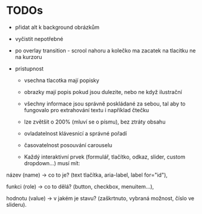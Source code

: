 # TODOs 

- přidat alt k background obrázkům
 
- vyčistit  nepotřebné

- po overlay transition  - scrool nahoru a kolečko ma zacatek na tlacitku ne na kurzoru


- pristupnost 
  - vsechna tlacotka mají popisky
  - obrazky mají popis pokud jsou dulezite, nebo ne když ilustrační
  - všechny informace jsou správně poskládané za sebou, tal aby to fungovalo pro extrahování textu i například čtečku
  - lze zvětšit o 200% (mluví se o písmu), bez ztráty obsahu
  

  - ovladatelnost klávesnicí a správné pořadí
  - časovatelnost posouvání carouselu



  - Každý interaktivní prvek (formulář, tlačítko, odkaz, slider, custom dropdown…) musí mít:

název (name) → co to je? (text tlačítka, aria-label, label for="id"),

funkci (role) → co to dělá? (button, checkbox, menuitem…),

hodnotu (value) → v jakém je stavu? (zaškrtnuto, vybraná možnost, číslo ve slideru).

